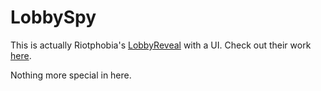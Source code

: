 # LobbySpy

This is actually Riotphobia's [LobbyReveal](https://github.com/Riotphobia/LobbyReveal) with a UI.
Check out their work [here](https://github.com/Riotphobia).

Nothing more special in here.
